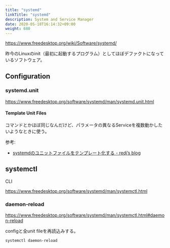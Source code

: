 ```yaml
---
title: "systemd"
linkTitle: "systemd"
description: System and Service Manager
date: 2020-05-18T16:14:32+09:00
weight: 680
---
```


https://www.freedesktop.org/wiki/Software/systemd/

昨今のLinuxのinit（最初に起動するプログラム）としてほぼデファクトになっているソフトウェア。

## Configuration
### systemd.unit

https://www.freedesktop.org/software/systemd/man/systemd.unit.html

#### Template Unit Files

コマンドとかほぼ同じなんだけど、パラメータの異なるServiceを複数動かしたいようなときに使う。

参考:

- [systemdのユニットファイルをテンプレート化する - redj’s blog](https://redj.hatenablog.com/entry/2020/02/08/180950)

## systemctl

CLI

https://www.freedesktop.org/software/systemd/man/systemctl.html

### daemon-reload

https://www.freedesktop.org/software/systemd/man/systemctl.html#daemon-reload

configと全unit fileを再読込みする。

```sh
systemctl daemon-reload
```
